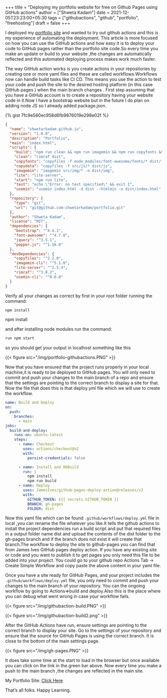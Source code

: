 +++
title = "Deploying my portfolio website for free on Github Pages using GitHub actions"
author = ["Shweta Kadam"]
date = 2021-12-05T23:23:00+05:30
tags = ["githubactions", "github", "portfolio", "freehosting"]
draft = false
+++

I deployed my [portfolio site](https://shwetarkadam.github.io/portfolio/) and wanted to try out github actions and this is my experience of automating the deployment.
This article is more focused on how you can use the GitHub actions and how easy it is to deploy your code to GitHub pages rather than the portfolio site code.So every time you make an update or build to your website ,the changes are automatically reflected and this automated deploying process makes work much faster.

The way GitHub action works is you create actions in your repositories by creating one or more yaml files and these are called workflows.Workflows now can handle build tasks like CI CD. This means you use the action to test your code and push the site to the desired hosting platform (in this case GitHub pages ) when the main branch changes .
First step assuming that you have a GitHub account is to create a repository having your website code in it.Now I have a bootstrap website but in the future I do plan on adding node JS so I already added package.json.

{% gist 7fc9e560ec958d6fb9876019e298e02f %}

```json
{
  "name": "shwetarkadam.github.io",
  "version": "1.0.0",
  "description": "Portfolio",
  "main": "index.html",
  "scripts": {
    "build": "npm run clean && npm run imagemin && npm run copyfonts && npm run copydata && npm run usemin",
    "clean": "rimraf dist",
    "copyfonts": "copyfiles -f node_modules/font-awesome/fonts/* dist/fonts",
    "copydata": "copyfiles -f src/js/* dist/js",
    "imagemin": "imagemin src/img/* -o dist/img",
    "lite": "lite-server",
    "start": "npm run lite",
    "test": "echo \"Error: no test specified\" && exit 1",
    "usemin": "usemin index.html -d dist --htmlmin -o dist/index.html"
  },
  "repository": {
    "type": "git",
    "url": "git@github.com:shwetarkadam/portfolio.git"
  },
  "author": "Shweta Kadam",
  "license": "MIT",
  "dependencies": {
    "bootstrap": "^4.4.1",
    "font-awesome": "^4.7.0",
    "jquery": "^3.5.1",
    "popper.js": "^1.16.0"
  },
  "devDependencies": {
    "copyfiles": "^2.2.0",
    "imagemin-cli": "^5.1.0",
    "lite-server": "^2.5.4",
    "rimraf": "^3.0.2",
    "usemin-cli": "^0.6.0"
  }
}
```

Verify all your changes as correct by first in your root folder running the command:

```bash
npm install
```

npm install

and after installing node modules run the command:

```bash
run npm start
```

so you should get your output in localhost something like this

{{< figure src="/img/portfolio-githubactions.PNG" >}}

Now that you have ensured that the project runs properly in your local machine,it is ready to be deployed to GitHub pages. You will only need to commit and push your changes to the main branch of a repo and ensure that the settings are pointing to the correct branch to display a site for that.
Now the file that does this is that deploy.yml file which we will use to create the workflow.

```yaml
name: Build and Deploy
on:
  push:
    branches:
      - main
jobs:
  build-and-deploy:
    runs-on: ubuntu-latest
    steps:
      - name: Checkout
        uses: actions/checkout@v2
        with:
          persist-credentials: false

      - name: Install and 06Build
        run: |
          npm install
          npm run build
      - name: Deploy
        uses: JamesIves/github-pages-deploy-action@releases/v3
        with:
          GITHUB_TOKEN: ${{ secrets.GITHUB_TOKEN }}
          BRANCH: gh-pages
          FOLDER: dist
```

Now this yaml file which can be found `.github/workflows/deploy.yml` file in local ,you can rename the file whatever you like.It tells the github actions to install the project dependencies run a build script and put that required files in a output folder name dist and upload the contents of the dist folder to the gh-pages branch and if the branch does not exist it will create that branch.The workflow to deploy the site to github-pages you can find that from James Ives GitHub pages deploy action.
If you have any existing site or code and you want to publish it to get pages you only need this file to be added into your project.
You could go to your github repo Actions Tab -&gt; Create Simple Workflow and copy paste the above content in your yaml file.

Once you have a site ready for GitHub Pages, and your project includes the `.github/workflows/deploy.yml` file, you only need to commit and push your changes to the main branch of your repository. You can the ongoing workflow by going to Actions=&gt;build and deploy.Also this is the place where you can debug what went wrong in case your workflow fails.

{{< figure src="/img/githubaction-build.PNG" >}}

{{< figure src="/img/githubaction-build2.png" >}}

After the GitHub Actions have run, ensure settings are pointing to the correct branch to display your site.
Go to the settings of your repository and ensure that the source for GitHub Pages is using the correct branch. It is close to the bottom of the main settings page.

{{< figure src="/img/gh-pages.PNG" >}}

It does take some time at the start to load in the browser but once available you can click on the link in the green bar above.
Now every time you make a push to the main branch ,the changes are reflected in the main site.

My Portfolio Site: [Click Here](https://shwetarkadam.github.io/portfolio/)

That’s all folks.
Happy Learning.
